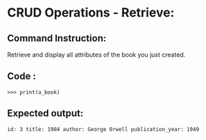 # CRUD Operations - Retrieve: 

## Command Instruction: 
Retrieve and display all attributes of the book you just created.

## Code : 
`>>> print(a_book)`

## Expected output:
`id: 3
title: 1984
author: George Orwell
publication_year: 1949
`